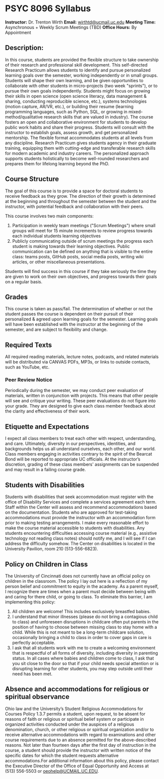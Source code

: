 # PSYC 8096 Syllabus

**Instructor:** Dr. Trenton Wirth
**Email:** wirthtd@ucmail.uc.edu
**Meeting Time:** Asynchronous + Weekly Scrum Meetings (TBD)
**Office Hours:** By Appointment
## Description:
In this course, students are provided the flexible structure to take ownership of their research and professional skill development. This self-directed Research Practicum allows students to identify and pursue personalized learning goals over the semester, working independently or in small groups. Students will shape their own learning, and be given opportunities to collaborate with other students in micro-projects (two week "sprints"), or to pursue their own goals independently. Students might focus on growing their skills in open science (open science literacy, data management & sharing, conducting reproducible science, etc.), systems technologies (motion capture, AR/VR, etc.), or building their resume (learning programming languages, such as Python, SQL, or growing in mixed-method/qualitative research skills that are valued in industry). The course fosters an open and collaborative environment for students to develop public work habits and share their progress. Students will consult with the instructor to establish goals, assess growth, and get personalized mentorship. The flexible format accommodates students at all levels from any discipline. Research Practicum gives students agency in their graduate training, equipping them with cutting-edge and transferable research skills for modern academic and industry careers. The personalized approach supports students holistically to become well-rounded researchers and prepares them for lifelong learning beyond the PhD.

## Course Structure
The goal of this course is to provide a space for doctoral students to receive feedback as they grow. The direction of their growth is determined at the beginning and throughout the semester between the student and the instructor, with potential feedback and collaboration with their peers.

This course involves two main components:
1. Participation in weekly team meetings ("Scrum Meetings") where small groups will meet for 15 minute increments to review progress towards each individual students learning objectives
2. Publicly communicating outside of scrum meetings the progress each student is making towards their learning objectives. Public communication can be defined on anything that is visible to the entire class: teams posts, GitHub posts, social media posts, writing wiki articles, or other miscellaneous presentations.

Students will find success in this course if they take seriously the time they are given to work on their own objectives, and progress towards their goals on a regular basis.
## Grades
This course is taken as pass/fail. The determination of whether or not the student passes the course is dependent on their pursuit of their personalized & agreed upon learning goals for the semester. Learning goals will have been established with the instructor at the beginning of the semester, and are subject to flexibility and change.

## Required Texts
All required reading materials, lecture notes, podcasts, and related materials will be distributed via CANVAS PDFs, MP3s, or links to outside contacts, such as YouTube, etc.

### Peer Review Notice
Periodically during the semester, we may conduct peer evaluation of materials, written in conjunction with projects. This means that other people will see and critique your writing. These peer evaluations do not figure into your grade. They are designed to give each class member feedback about the clarity and effectiveness of their work. 

## Etiquette and Expectations 
I expect all class members to treat each other with respect, understanding, and care. Ultimately, diversity in our perspectives, identities, and backgrounds helps us all understand ourselves, each other, and our world. Class members engaging in activities contrary to the spirit of the Bearcat Bond will be reported to appropriate UC officials. At the instructor’s discretion, grading of these class members' assignments can be suspended and may result in a failing course grade. 

## Students with Disabilities
Students with disabilities that seek accommodation must register with the office of Disability Services and complete a services agreement each term. Staff within the Center will assess and recommend accommodations based on the documentation. Students who are approved for test-taking accommodations must provide the instructor with an accommodation form prior to making testing arrangements. I make every reasonable effort to make the course material accessible to students with disabilities. Any students encountering difficulties accessing course material (e.g., assistive technology not reading class notes) should notify me, and I will see if I can address the difficulty somehow. The Center on disabilities is located in the University Pavilion, room 210 (513-556-6823).

## Policy on Children in Class
The University of Cincinnati does not currently have an official policy on children in the classroom. The policy I lay out here is a reflection of my person belief and commitment to equity in the academy. As a parent myself, I recognize there are times when a parent must decide between being with and caring for there child, or going to class. To eliminate this barrier, I am implementing this policy:
1. All children are welcome! This includes exclusively breastfed babies.
2. I understand that minor illnesses (please do not bring a contagious child to class) and unforeseen disruptions in childcare often put parents in the position of having to choose between missing class to stay home with a child. While this is not meant to be a long-term childcare solution, occasionally bringing a child to class in order to cover gaps in care is perfectly acceptable.
3. I ask that all students work with me to create a welcoming environment that is respectful of all forms of diversity, including diversity in parenting status. In all cases where babies and children come to class, I ask that you sit close to the door so that if your child needs special attention or is disrupting learning for other students, you may step outside until their need has been met.

## Absence and accommodations for religious or spiritual observance

Ohio law and the University’s Student Religious Accommodations for Courses Policy 1.3.7 permits a student, upon request, to be absent for reasons of faith or religious or spiritual belief system or participate in organized activities conducted under the auspices of a religious denomination, church, or other religious or spiritual organization and/or to receive alternative accommodations with regard to examinations and other course requirements due to an absence permitted for the above-described reasons. Not later than fourteen days after the first day of instruction in the course, a student should provide the instructor with written notice of the specific dates for which the student requests alternative accommodations.For additional information about this policy, please contact the Executive Director of the Office of Equal Opportunity and Access at (513) 556-5503 or oeohelp@UCMAIL.UC.EDU.